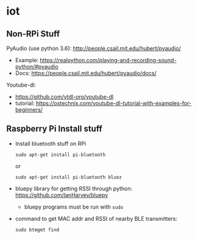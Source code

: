# iot

## Non-RPi Stuff
PyAudio (use python 3.6): http://people.csail.mit.edu/hubert/pyaudio/
- Example: https://realpython.com/playing-and-recording-sound-python/#pyaudio
- Docs: https://people.csail.mit.edu/hubert/pyaudio/docs/

Youtube-dl:
  - https://github.com/ytdl-org/youtube-dl
  - tutorial: https://ostechnix.com/youtube-dl-tutorial-with-examples-for-beginners/
## Raspberry Pi Install stuff
- Install bluetooth stuff on RPi 
  ```
  sudo apt-get install pi-bluetooth 
  ```
  or 
  ```
  sudo apt-get install pi-bluetooth bluez
  ```
- bluepy library for getting RSSI through python: https://github.com/IanHarvey/bluepy
  - bluepy programs must be run with ```sudo```

- command to get MAC addr and RSSI of nearby BLE transmitters:
  ```
  sudo btmgmt find
  ```
